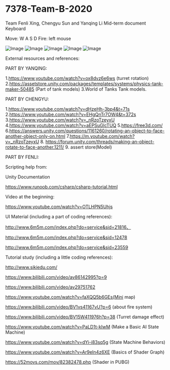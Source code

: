 # 7378-Team-B-2020
Team Fenli Xing, Chengyu Sun and Yanqing Li
Mid-term document
Keyboard




Move: W A S D
Fire: left mouse


![Image](https://user-images.githubusercontent.com/60398584/79823708-60a9dd00-8362-11ea-8831-b152f74bdced.png)
![Image](https://user-images.githubusercontent.com/60398584/79824709-e464c900-8364-11ea-92a3-494cd67248eb.png)
![Image](https://user-images.githubusercontent.com/60398584/79823705-5f78b000-8362-11ea-8f08-ab4b70339542.png)
![Image](https://user-images.githubusercontent.com/60398584/79823729-6acbdb80-8362-11ea-986e-7eb1157994cb.png)
![Image](https://user-images.githubusercontent.com/60398584/79823727-69021800-8362-11ea-8896-c8b4076dde40.png)

External resources and references:

PART BY YANQING:

1.https://www.youtube.com/watch?v=ox8dvz6e6ws (turret rotation)
2.https://assetstore.unity.com/packages/templates/systems/physics-tank-maker-50485 (Part of tank models)
3.World of Tanks Tank models.


PART BY CHENGYU:

1.https://www.youtube.com/watch?v=dHzeHh-3bp4&t=71s
2.https://www.youtube.com/watch?v=EHgQnTr7OW4&t=372s
3.https://www.youtube.com/watch?v=_nRzoTzeyxU
4.https://www.youtube.com/watch?v=aEPSuGlcTUQ
5.https://free3d.com/
6.https://answers.unity.com/questions/1161260/rotating-an-object-to-face-another-object-only-on.html
7.https://m.youtube.com/watch?v=_nRzoTzeyxU
8. https://forum.unity.com/threads/making-an-object-rotate-to-face-another.1211/
9. assert store(Model)


PART BY FENLI:

Scripting help from: 

Unity Documentation

https://www.runoob.com/csharp/csharp-tutorial.html

Video at the beginning:

https://www.youtube.com/watch?v=OTLHPN5Uhjs

UI Material (including a part of coding references):

http://www.6m5m.com/index.php?do=service&sid=21816、

http://www.6m5m.com/index.php?do=service&sid=12478

http://www.6m5m.com/index.php?do=service&sid=23559

Tutorial study (including a little coding references):

http://www.sikiedu.com/ 

https://www.bilibili.com/video/av86142995?p=9

https://www.bilibili.com/video/av29751762

https://www.youtube.com/watch?v=faXQQ5b6GEs(Mini map)

https://www.bilibili.com/video/BV1vs41167vU?p=6 (about fire system)

https://www.bilibili.com/video/BV15W411976h?p=38 (Turret damage effect)

https://www.youtube.com/watch?v=PaLD1t-kIwM (Make a Basic AI State Machine)

https://www.youtube.com/watch?v=dYi-i83sq5g (State Machine Behaviors)

https://www.youtube.com/watch?v=Ar9eIn4z6XE (Basics of Shader Graph)

https://52movs.com/mov/82382478.php (Shader in PUBG)








